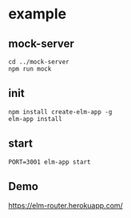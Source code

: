 # example

## mock-server

```
cd ../mock-server
npm run mock
```


## init

```
npm install create-elm-app -g
elm-app install
```

## start

```
PORT=3001 elm-app start
```

## Demo
https://elm-router.herokuapp.com/